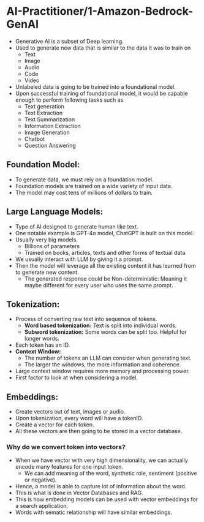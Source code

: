 # AI-Practitioner/1-Amazon-Bedrock-GenAI

- Generative AI is a subset of Deep learning.
- Used to generate new data that is similar to the data it was to train on
  - Text
  - Image
  - Audio
  - Code
  - Video
- Unlabeled data is going to be trained into a foundational model.
- Upon successful training of foundational model, it would be capable enough to perform following tasks such as
  - Text generation
  - Text Extraction
  - Text Summarization
  - Information Extraction
  - Image Generation
  - Chatbot
  - Question Answering

## Foundation Model:
- To generate data, we must rely on a foundation model.
- Foundation models are trained on a wide variety of input data.
- The model may cost tens of millions of dollars to train.

## Large Language Models:
- Type of AI designed to generate human like text.
- One notable example is GPT-4o model, ChatGPT is built on this model.
- Usually very big models.
  - Billions of parameters
  - Trained on books, articles, texts and other forms of textual data.
- We usually interact with LLM by giving it a prompt.
- Then the model will leverage all the existing content it has learned from to generate new content.
  - The generated response could be Non-deterministic: Meaning it maybe different for every user who uses the same prompt.

## Tokenization:
- Process of converting raw text into sequence of tokens.
  - **Word based tokenization:** Text is split into individual words.
  - **Subword tokenization:** Some words can be split too. Helpful for longer words.
- Each token has an ID.
- **Context Window:** 
  - The number of tokens an LLM can consider when generating text.
  - The larger the windows, the more information and coherence.
- Large context window requires more memory and processing power.
- First factor to look at when considering a model.

## Embeddings:
- Create vectors out of text, images or audio.
- Upon tokenization, every word will have a tokenID.
- Create a vector for each token.
- All these vectors are then going to be stored in a vector database.

### Why do we convert token into vectors?
- When we have vector with very high dimensionality, we can actually encode many features for one input token.
  - We can add meaning of the word, synthetic role, sentiment (positive or negative).
- Hence, a model is able to capture lot of information about the word.
- This is what is done in Vector Databases and RAG.
- This is how embedding models can be used with vector embeddings for a search application.
- Words with sematic relationship will have similar embeddings.

